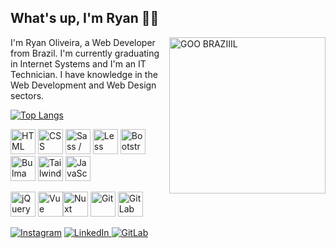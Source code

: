 ## What's up, I'm Ryan 👋🏼

<img src="https://media1.giphy.com/media/PSKAppO2LH56w/giphy.webp?cid=ecf05e47hggb7hr43rrio4eaws7d86ha2f90lwyebzbnlrjl&rid=giphy.webp&ct=g" alt="GOO BRAZIIIL" title="GOO BRAZIIIL" width="250" align="right">

I'm Ryan Oliveira, a Web Developer from Brazil. I'm currently graduating in Internet Systems and I'm an IT Technician. I have knowledge in the Web Development and Web Design sectors.

[![Top Langs](https://github-readme-stats.vercel.app/api/top-langs/?username=ryanmatheuz&layout=compact&langs_count=8)](https://github.com/anuraghazra/github-readme-stats)

<img src="https://cdn.jsdelivr.net/gh/devicons/devicon/icons/html5/html5-original.svg" width="40" alt="HTML" title="HTML"> <img src="https://cdn.jsdelivr.net/gh/devicons/devicon/icons/css3/css3-original.svg" width="40" alt="CSS" title="CSS"> <img src="https://cdn.jsdelivr.net/gh/devicons/devicon/icons/sass/sass-original.svg" width="40" alt="Sass / SCSS" title="Sass / SCSS"> <img src="https://cdn.jsdelivr.net/gh/devicons/devicon/icons/less/less-plain-wordmark.svg" width="40" alt="Less" title="Less"> <img src="https://cdn.jsdelivr.net/gh/devicons/devicon/icons/bootstrap/bootstrap-plain.svg" width="40" alt="Bootstrap" title="Bootstrap"> <img src="https://cdn.jsdelivr.net/gh/devicons/devicon/icons/bulma/bulma-plain.svg" width="40" alt="Bulma" title="Bulma"> <img src="https://cdn.jsdelivr.net/gh/devicons/devicon/icons/tailwindcss/tailwindcss-plain.svg" width="40" alt="Tailwind CSS" title="Tailwind CSS"> <img src="https://cdn.jsdelivr.net/gh/devicons/devicon/icons/javascript/javascript-original.svg" width="40" alt="JavaScript (ECMAScript)" title="JavaScript (ECMAScript)"> 

<img src="https://cdn.jsdelivr.net/gh/devicons/devicon/icons/jquery/jquery-original.svg" width="40" alt="jQuery" title="jQuery"> <img src="https://cdn.jsdelivr.net/gh/devicons/devicon/icons/vuejs/vuejs-original.svg" width="40" alt="Vue" title="Vue.js"><img src="https://d33wubrfki0l68.cloudfront.net/6ff34ec8760318b99888ee4b75d1e265170a84b9/6479c/logos/nuxt.svg" width="40" alt="Nuxt" title="Nuxt.js"> <img src="https://cdn.jsdelivr.net/gh/devicons/devicon/icons/git/git-plain.svg" width="40" alt="Git" title="Git"> <img src="https://cdn.jsdelivr.net/gh/devicons/devicon/icons/gitlab/gitlab-original.svg" width="40" alt="GitLab" title="GitLab">

[![Instagram](https://img.shields.io/badge/Instagram-%23E4405F.svg?style=for-the-badge&logo=Instagram&logoColor=white)](https://www.instagram.com/isryanmatheus) [ ![LinkedIn](https://img.shields.io/badge/linkedin-%230077B5.svg?style=for-the-badge&logo=linkedin&logoColor=white) ](https://www.linkedin.com/in/ryanmatheus) [![GitLab](https://img.shields.io/badge/GitLab-330F63?style=for-the-badge&logo=gitlab&logoColor=white) ](https://gitlab.com/RyanMatheuZ)
